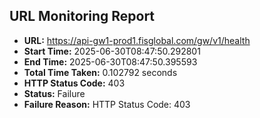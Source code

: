 ## URL Monitoring Report

- **URL:** https://api-gw1-prod1.fisglobal.com/gw/v1/health
- **Start Time:** 2025-06-30T08:47:50.292801
- **End Time:** 2025-06-30T08:47:50.395593
- **Total Time Taken:** 0.102792 seconds
- **HTTP Status Code:** 403
- **Status:** Failure
- **Failure Reason:** HTTP Status Code: 403
